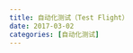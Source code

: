 ```yaml
---
title: 自动化测试（Test Flight）
date: 2017-03-02
categories: [自动化测试]
---
```











































